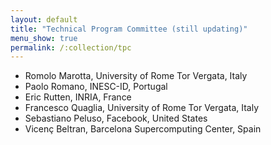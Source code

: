 ```yaml
---
layout: default
title: "Technical Program Committee (still updating)"
menu_show: true
permalink: /:collection/tpc
---
```


* Romolo Marotta, University of Rome Tor Vergata, Italy
* Paolo Romano, INESC-ID, Portugal
* Eric Rutten, INRIA, France
* Francesco Quaglia, University of Rome Tor Vergata, Italy
* Sebastiano Peluso, Facebook, United States
* Vicen&ccedil; Beltran, Barcelona Supercomputing Center, Spain
